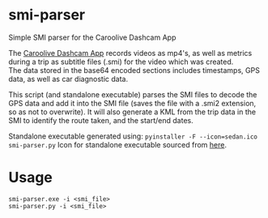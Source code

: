 # smi-parser
Simple SMI parser for the Caroolive Dashcam App

The [Caroolive Dashcam App](https://github.com/Pokevian/caroolive-app) records videos as mp4's, as well as metrics during a trip as subtitle files (.smi) for the video which was created.  
The data stored in the base64 encoded sections includes timestamps, GPS data, as well as car diagnostic data.

This script (and standalone executable) parses the SMI files to decode the GPS data and add it into the SMI file (saves the file with a .smi2 extension, so as not to overwrite). It will also
generate a KML from the trip data in the SMI to identify the route taken, and the start/end dates.

Standalone executable generated using: `pyinstaller -F --icon=sedan.ico smi-parser.py`
Icon for standalone executable sourced from [here](https://www.flaticon.com/free-icon/sedan_2736906).

# Usage
`smi-parser.exe -i <smi_file>`  
`smi-parser.py -i <smi_file>`  
